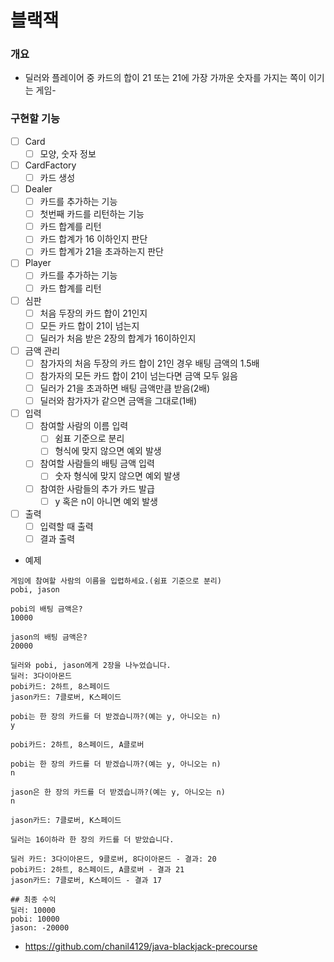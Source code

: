 # 블랙잭

### 개요

- 딜러와 플레이어 중 카드의 합이 21 또는 21에 가장 가까운 숫자를 가지는 쪽이 이기는 게임-

### 구현할 기능

- [ ]  Card
    - [ ]  모양, 숫자 정보
- [ ]  CardFactory
    - [ ]  카드 생성
- [ ]  Dealer
    - [ ]  카드를 추가하는 기능
    - [ ]  첫번째 카드를 리턴하는 기능
    - [ ]  카드 합계를 리턴
    - [ ]  카드 합계가 16 이하인지 판단
    - [ ]  카드 합계가 21을 초과하는지 판단
- [ ]  Player
    - [ ]  카드를 추가하는 기능
    - [ ]  카드 합계를 리턴
- [ ]  심판
    - [ ]  처음 두장의 카드 합이 21인지
    - [ ]  모든 카드 합이 21이 넘는지
    - [ ]  딜러가 처음 받은 2장의 합계가 16이하인지
- [ ]  금액 관리
    - [ ]  참가자의 처음 두장의 카드 합이 21인 경우 배팅 금액의 1.5배
    - [ ]  참가자의 모든 카드 합이 21이 넘는다면 금액 모두 잃음
    - [ ]  딜러가 21을 초과하면 배팅 금액만큼 받음(2배)
    - [ ]  딜러와 참가자가 같으면 금액을 그대로(1배)
- [ ]  입력
    - [ ]  참여할 사람의 이름 입력
        - [ ]  쉼표 기준으로 분리
        - [ ]  형식에 맞지 않으면 예외 발생
    - [ ]  참여할 사람들의 배팅 금액 입력
        - [ ]  숫자 형식에 맞지 않으면 예외 발생
    - [ ]  참여한 사람들의 추가 카드 발급
        - [ ]  y 혹은 n이 아니면 예외 발생
- [ ]  출력
    - [ ]  입력할 때 출력
    - [ ]  결과 출력

- 예제

```
게임에 참여할 사람의 이름을 입렵하세요.(쉼표 기준으로 분리)
pobi, jason

pobi의 배팅 금액은?
10000

jason의 배팅 금액은?
20000

딜러와 pobi, jason에게 2장을 나누었습니다.
딜러: 3다이아몬드
pobi카드: 2하트, 8스페이드
jason카드: 7클로버, K스페이드

pobi는 한 장의 카드를 더 받겠습니까?(예는 y, 아니오는 n)
y

pobi카드: 2하트, 8스페이드, A클로버

pobi는 한 장의 카드를 더 받겠습니까?(예는 y, 아니오는 n)
n

jason은 한 장의 카드를 더 받겠습니까?(예는 y, 아니오는 n)
n

jason카드: 7클로버, K스페이드

딜러는 16이하라 한 장의 카드를 더 받았습니다.

딜러 카드: 3다이아몬드, 9클로버, 8다이아몬드 - 결과: 20
pobi카드: 2하트, 8스페이드, A클로버 - 결과 21
jason카드: 7클로버, K스페이드 - 결과 17

## 최종 수익
딜러: 10000
pobi: 10000
jason: -20000
```

- https://github.com/chanil4129/java-blackjack-precourse